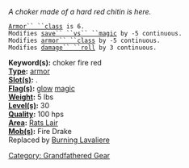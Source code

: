 *A choker made of a hard red chitin is here.*

[`Armor`` ``class`](Armor_Class.md "wikilink")` is 6.`  
`Modifies `[`save`` ``vs`` ``magic`](Saving_Throw.md "wikilink")` by -5 continuous.`  
`Modifies `[`armor`` ``class`](Armor_Class.md "wikilink")` by -5 continuous.`  
`Modifies `[`damage`` ``roll`](Damage_Roll.md "wikilink")` by 3 continuous.`

**Keyword(s):** choker fire red  
**[Type](:Category:_Object_Types.md "wikilink"):**
[armor](:Category:_Armor.md "wikilink")  
**[Slot(s)](Object_Slots.md "wikilink"):** <worn on neck>.  
**[Flag(s)](:Category:_Object_Flags.md "wikilink"):**
[glow](Glow_Flag.md "wikilink") [magic](Magic_Flag.md "wikilink")  
**[Weight](Object_Weight.md "wikilink"):** 5 lbs  
**[Level(s)](Object_Level.md "wikilink"):** 30  
**[Quality](Object_Quality.md "wikilink"):** 100 hps  
**[Area](:Category:_Areas.md "wikilink"):** [Rats
Lair](:Category:Rats_Lair.md "wikilink")  
**[Mob(s)](:Category:_Mobs.md "wikilink"):** Fire Drake  
Replaced by [Burning Lavaliere](Burning_Lavaliere "wikilink")

[Category: Grandfathered Gear](Category:_Grandfathered_Gear "wikilink")
